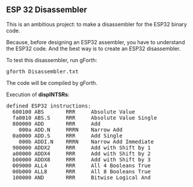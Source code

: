 <h2>ESP 32 Disassembler</h2>

<p>This is an ambitious project: to make a disassembler for the ESP32 binary code.</p>
<p>Because, before designing an ESP32 assembler, you have to understand the ESP32 code. And the best way is to create an ESP32 disassembler.</p>
<p>To test this disassembler, run gForth:</p>
<pre>gforth Disassembler.txt</pre>
<p>The code will be compiled by gForth.</p>


<p>Execution of <b>dispINTSRs</b>:</p>

<pre>defined ESP32 instructions:
  600100 ABS       RRR     Absolute Value
  fa0010 ABS.S     RRR     Absolute Value Single
  800000 ADD       RRR     Add
    000a ADD.N     RRRN    Narrow Add
  0a0000 ADD.S     RRR     Add Single
    000b ADDI.N    RRRN    Narrow Add Immediate
  900000 ADDX2     RRR     Add with Shift by 1
  a00000 ADDX4     RRR     Add with Shift by 2
  b00000 ADDX8     RRR     Add with Shift by 3
  009000 ALL4      RRR     All 4 Booleans True
  00b000 ALL8      RRR     All 8 Booleans True
  100000 AND       RRR     Bitwise Logical And</pre>

